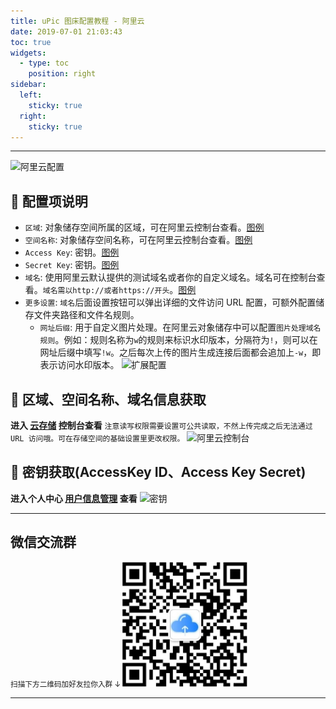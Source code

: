 ```yaml
---
title: uPic 图床配置教程 - 阿里云
date: 2019-07-01 21:03:43
toc: true
widgets:
  - type: toc
    position: right
sidebar:
  left:
    sticky: true
  right:
    sticky: true
---
```


<hr>

![阿里云配置](https://gitee.com/gee1k/oss/raw/master/tutorials/aliyun-host.png)

## 📝 配置项说明

- `区域`: 对象储存空间所属的区域，可在阿里云控制台查看。[图例](#🧰-区域、空间名称、域名信息获取)
- `空间名称`: 对象储存空间名称，可在阿里云控制台查看。[图例](#🧰-区域、空间名称、域名信息获取)
- `Access Key`: 密钥。[图例](#🔑-密钥获取-AccessKey-ID、Access-Key-Secret)
- `Secret Key`: 密钥。[图例](#🔑-密钥获取-AccessKey-ID、Access-Key-Secret)
- `域名`: 使用阿里云默认提供的测试域名或者你的自定义域名。域名可在控制台查看。`域名需以http://或者https://开头`。[图例](#🧰-区域、空间名称、域名信息获取)
- `更多设置`: `域名`后面设置按钮可以弹出详细的文件访问 URL 配置，可额外配置储存文件夹路径和文件名规则。
  - `网址后缀`: 用于自定义图片处理。在阿里云对象储存中可以配置`图片处理域名规则`。例如：规则名称为`w`的规则来标识水印版本，分隔符为`!`，则可以在网址后缀中填写`!w`。之后每次上传的图片生成连接后面都会追加上`-w`，即表示访问水印版本。
  ![扩展配置](https://gitee.com/gee1k/oss/raw/master/tutorials/aliyun-host-extension.png)

## 🧰 区域、空间名称、域名信息获取

**进入 [云存储](https://oss.console.aliyun.com/overview) 控制台查看**
`注意读写权限需要设置可公共读取，不然上传完成之后无法通过 URL 访问哦。可在存储空间的基础设置里更改权限。`
![阿里云控制台](https://gitee.com/gee1k/oss/raw/master/tutorials/aliyun-info.png)

## 🔑 密钥获取(AccessKey ID、Access Key Secret)

**进入个人中心 [用户信息管理](https://usercenter.console.aliyun.com/#/manage/ak) 查看**
![密钥](https://gitee.com/gee1k/oss/raw/master/tutorials/aliyun-ak.png)

<hr>

## 微信交流群
  <small>扫描下方二维码加好友拉你入群 ↓ </small>
	<img src="https://raw.githubusercontent.com/gee1k/oss/master/personal/geee1k.JPG" height="200" style="height:200px">

<hr>
